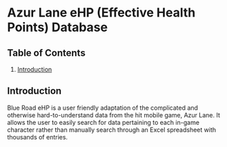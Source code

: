 # Azur Lane eHP (Effective Health Points) Database

## Table of Contents
1. [Introduction](#introduction)

## Introduction
Blue Road eHP is a user friendly adaptation of the complicated and otherwise hard-to-understand data from the hit mobile game, Azur Lane. It allows the user to easily search for data pertaining to each in-game character rather than manually search through an Excel spreadsheet with thousands of entries.